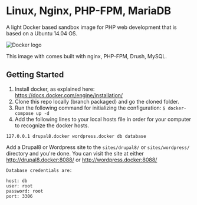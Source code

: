 Linux, Nginx, PHP-FPM, MariaDB
=================

A light Docker based sandbox image for PHP web development that is based on a Ubuntu 14.04 OS. 

![Docker logo](http://upload.wikimedia.org/wikipedia/commons/7/79/Docker_(container_engine)_logo.png "Docker logo")

This image with comes built with nginx, PHP-FPM, Drush, MySQL.

## Getting Started
1. Install docker, as explained here: https://docs.docker.com/engine/installation/
2. Clone this repo locally (branch packaged) and go the cloned folder.
3. Run the following command for initializing the configuration: `$ docker-compose up -d`
4. Add the following lines to your local hosts file in order for your computer to recognize the docker hosts.

```
127.0.0.1 drupal8.docker wordpress.docker db database
```

Add a Drupal8 or Wordpress site to the `sites/drupal8/` or `sites/wordpress/` directory and you're done. You can visit the site at either http://drupal8.docker:8088/ or http://wordpress.docker:8088/

```
Database credentials are:

host: db
user: root
password: root
port: 3306
```

